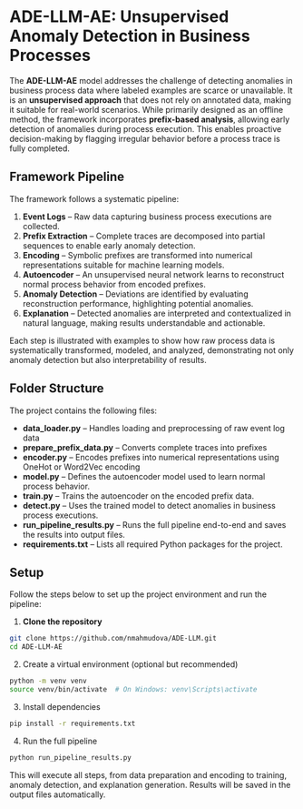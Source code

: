 # ADE-LLM-AE: Unsupervised Anomaly Detection in Business Processes

The **ADE-LLM-AE** model addresses the challenge of detecting anomalies in business process data where labeled examples are scarce or unavailable. It is an **unsupervised approach** that does not rely on annotated data, making it suitable for real-world scenarios. While primarily designed as an offline method, the framework incorporates **prefix-based analysis**, allowing early detection of anomalies during process execution. This enables proactive decision-making by flagging irregular behavior before a process trace is fully completed.

## Framework Pipeline

The framework follows a systematic pipeline:

1. **Event Logs** – Raw data capturing business process executions are collected.
2. **Prefix Extraction** – Complete traces are decomposed into partial sequences to enable early anomaly detection.
3. **Encoding** – Symbolic prefixes are transformed into numerical representations suitable for machine learning models.
4. **Autoencoder** – An unsupervised neural network learns to reconstruct normal process behavior from encoded prefixes.
5. **Anomaly Detection** – Deviations are identified by evaluating reconstruction performance, highlighting potential anomalies.
6. **Explanation** – Detected anomalies are interpreted and contextualized in natural language, making results understandable and actionable.

Each step is illustrated with examples to show how raw process data is systematically transformed, modeled, and analyzed, demonstrating not only anomaly detection but also interpretability of results.

## Folder Structure

The project contains the following files:

- **data_loader.py** – Handles loading and preprocessing of raw event log data
- **prepare_prefix_data.py** – Converts complete traces into prefixes  
- **encoder.py** – Encodes prefixes into numerical representations using OneHot or Word2Vec encoding
- **model.py** – Defines the autoencoder model used to learn normal process behavior.  
- **train.py** – Trains the autoencoder on the encoded prefix data.  
- **detect.py** – Uses the trained model to detect anomalies in business process executions.  
- **run_pipeline_results.py** – Runs the full pipeline end-to-end and saves the results into output files.  
- **requirements.txt** – Lists all required Python packages for the project.

## Setup

Follow the steps below to set up the project environment and run the pipeline:

1. **Clone the repository**  
```bash
git clone https://github.com/nmahmudova/ADE-LLM.git
cd ADE-LLM-AE
```

2. Create a virtual environment (optional but recommended)
```bash
python -m venv venv
source venv/bin/activate  # On Windows: venv\Scripts\activate
```

3. Install dependencies
```bash
pip install -r requirements.txt
```

4. Run the full pipeline
```bash
python run_pipeline_results.py
```
This will execute all steps, from data preparation and encoding to training, anomaly detection, and explanation generation. Results will be saved in the output files automatically.
